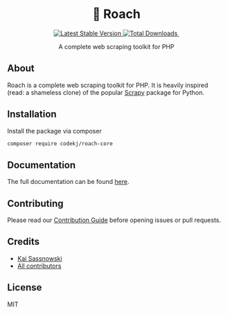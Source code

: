 <h1 align="center">
    🐴 Roach
</h1>

<p align="center">
<a href="https://packagist.org/packages/roach-php/core">
    <img src="http://poser.pugx.org/roach-php/core/v" alt="Latest Stable Version" />
</a>

<a href="https://packagist.org/packages/roach-php/core">
    <img src="http://poser.pugx.org/roach-php/core/downloads" alt="Total Downloads" />
</a>

<a href="https://github.com/roach-php/core/actions/workflows/run-tests.yml">
    <img src="https://github.com/roach-php/core/actions/workflows/run-tests.yml/badge.svg" alt="">
</a> 
</p>

<p align="center">A complete web scraping toolkit for PHP</p>

## About

Roach is a complete web scraping toolkit for PHP. It is heavily inspired (read: a shameless clone) of the popular [Scrapy](https://docs.scrapy.org)
package for Python.

## Installation

Install the package via composer

```bash
composer require codekj/roach-core
```

## Documentation

The full documentation can be found [here](https://roach-php.dev).

## Contributing

Please read our [Contribution Guide][contribution-guide] before opening issues 
or pull requests.

## Credits

- [Kai Sassnowski](https://github.com/ksassnowski)
- [All contributors](https://github.com/roach-php/core/contributors)

## License

MIT

[contribution-guide]: https://github.com/roach-php/core/blob/main/CONTRIBUTING.md
